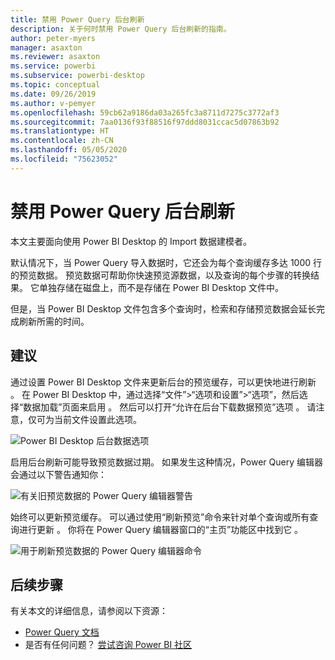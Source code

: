 ```yaml
---
title: 禁用 Power Query 后台刷新
description: 关于何时禁用 Power Query 后台刷新的指南。
author: peter-myers
manager: asaxton
ms.reviewer: asaxton
ms.service: powerbi
ms.subservice: powerbi-desktop
ms.topic: conceptual
ms.date: 09/26/2019
ms.author: v-pemyer
ms.openlocfilehash: 59cb62a9186da03a265fc3a8711d7275c3772af3
ms.sourcegitcommit: 7aa0136f93f88516f97ddd8031ccac5d07863b92
ms.translationtype: HT
ms.contentlocale: zh-CN
ms.lasthandoff: 05/05/2020
ms.locfileid: "75623052"
---
```

# <a name="disable-power-query-background-refresh"></a>禁用 Power Query 后台刷新

本文主要面向使用 Power BI Desktop 的 Import 数据建模者。

默认情况下，当 Power Query 导入数据时，它还会为每个查询缓存多达 1000 行的预览数据。 预览数据可帮助你快速预览源数据，以及查询的每个步骤的转换结果。 它单独存储在磁盘上，而不是存储在 Power BI Desktop 文件中。

但是，当 Power BI Desktop 文件包含多个查询时，检索和存储预览数据会延长完成刷新所需的时间。

## <a name="recommendation"></a>建议

通过设置 Power BI Desktop 文件来更新后台的预览缓存，可以更快地进行刷新  。 在 Power BI Desktop 中，通过选择“文件”>“选项和设置”>“选项”，然后选择“数据加载”页面来启用   。 然后可以打开“允许在后台下载数据预览”选项  。 请注意，仅可为当前文件设置此选项。

![Power BI Desktop 后台数据选项](media/power-query-background-refresh/power-query-options-background-data.png)

启用后台刷新可能导致预览数据过期。 如果发生这种情况，Power Query 编辑器会通过以下警告通知你：

![有关旧预览数据的 Power Query 编辑器警告](media/power-query-background-refresh/power-query-preview-data-old.png)

始终可以更新预览缓存。 可以通过使用“刷新预览”命令来针对单个查询或所有查询进行更新  。 你将在 Power Query 编辑器窗口的“主页”功能区中找到它  。

![用于刷新预览数据的 Power Query 编辑器命令](media/power-query-background-refresh/power-query-refresh-preview-data.png)

## <a name="next-steps"></a>后续步骤

有关本文的详细信息，请参阅以下资源：

- [Power Query 文档](/power-query/)
- 是否有任何问题？ [尝试咨询 Power BI 社区](https://community.powerbi.com/)
